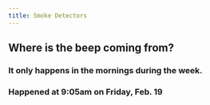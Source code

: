 ```yaml
---
title: Smoke Detectors
---
```


## Where is the beep coming from?

### It only happens in the mornings during the week.
### Happened at 9:05am on Friday, Feb. 19
